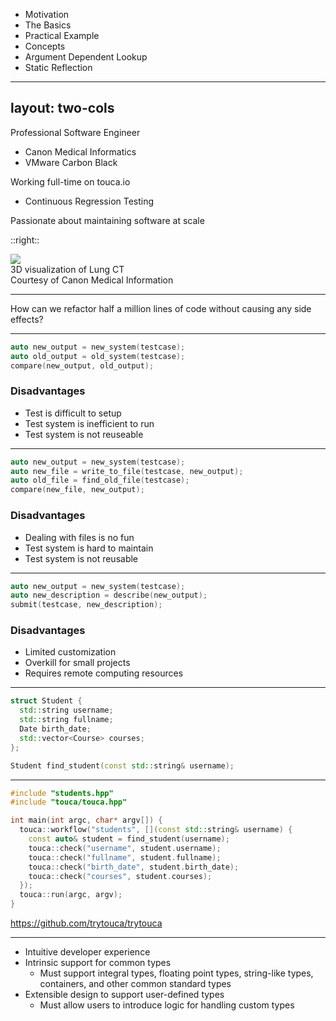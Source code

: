 <Slide title="Agenda">

- <span class="text-yellow-500">Motivation</span>
- The Basics
- Practical Example
- Concepts
- Argument Dependent Lookup
- Static Reflection

</Slide>

---
layout: two-cols
---

<SlideTitle chapter="Motivation" title="About Me" />

Professional Software Engineer

- Canon Medical Informatics
- VMware Carbon Black

Working full-time on touca.io

- Continuous Regression Testing

Passionate about maintaining software at scale

::right::

<div class="h-full grid place-content-center p-12">
<img src="/img/vital_lung.jpg" class="rounded-xl" />
<div class="text-[0.6rem] text-right py-2">
<div>3D visualization of Lung CT</div>
<div>Courtesy of Canon Medical Information</div>
</div>
</div>

<style>
ul {
  @apply list-disc;
}
</style>

---

<Slide chapter="Motivation" title="The Problem">

<div class="text-2xl w-3/5 leading-10">
How can we refactor half a million lines of code without causing any side effects?
</div>

</Slide>

---

<Slide chapter="Motivation" title="Candidate Solution A">

```cpp
auto new_output = new_system(testcase);
auto old_output = old_system(testcase);
compare(new_output, old_output);
```

### Disadvantages

- Test is difficult to setup
- Test system is inefficient to run
- Test system is not reuseable

</Slide>

---

<Slide chapter="Motivation" title="Candidate Solution B">

```cpp
auto new_output = new_system(testcase);
auto new_file = write_to_file(testcase, new_output);
auto old_file = find_old_file(testcase);
compare(new_file, new_output);
```

### Disadvantages

- Dealing with files is no fun
- Test system is hard to maintain
- Test system is not reusable

</Slide>

---

<Slide chapter="Motivation" title="Candidate Solution C">

```cpp
auto new_output = new_system(testcase);
auto new_description = describe(new_output);
submit(testcase, new_description);
```

### Disadvantages

- Limited customization
- Overkill for small projects
- Requires remote computing resources

</Slide>

---

<Slide chapter="Motivation" title="Simple Example">

```cpp
struct Student {
  std::string username;
  std::string fullname;
  Date birth_date;
  std::vector<Course> courses;
};

Student find_student(const std::string& username);
```

</Slide>

---

<Slide chapter="Motivation" title="High-level API">

```cpp
#include "students.hpp"
#include "touca/touca.hpp"

int main(int argc, char* argv[]) {
  touca::workflow("students", [](const std::string& username) {
    const auto& student = find_student(username);
    touca::check("username", student.username);
    touca::check("fullname", student.fullname);
    touca::check("birth_date", student.birth_date);
    touca::check("courses", student.courses);
  });
  touca::run(argc, argv);
}
```

<div class="text-xs font-mono text-right">
<a href="https://github.com/trytouca/trytouca" target="_blank">
https://github.com/trytouca/trytouca
</a>
</div>

</Slide>

---

<Slide chapter="Motivation" title="Design Requirements">

- Intuitive developer experience
- Intrinsic support for common types
  - Must support integral types, floating point types, string-like types, containers, and other common standard types
- Extensible design to support user-defined types
  - Must allow users to introduce logic for handling custom types

</Slide>

